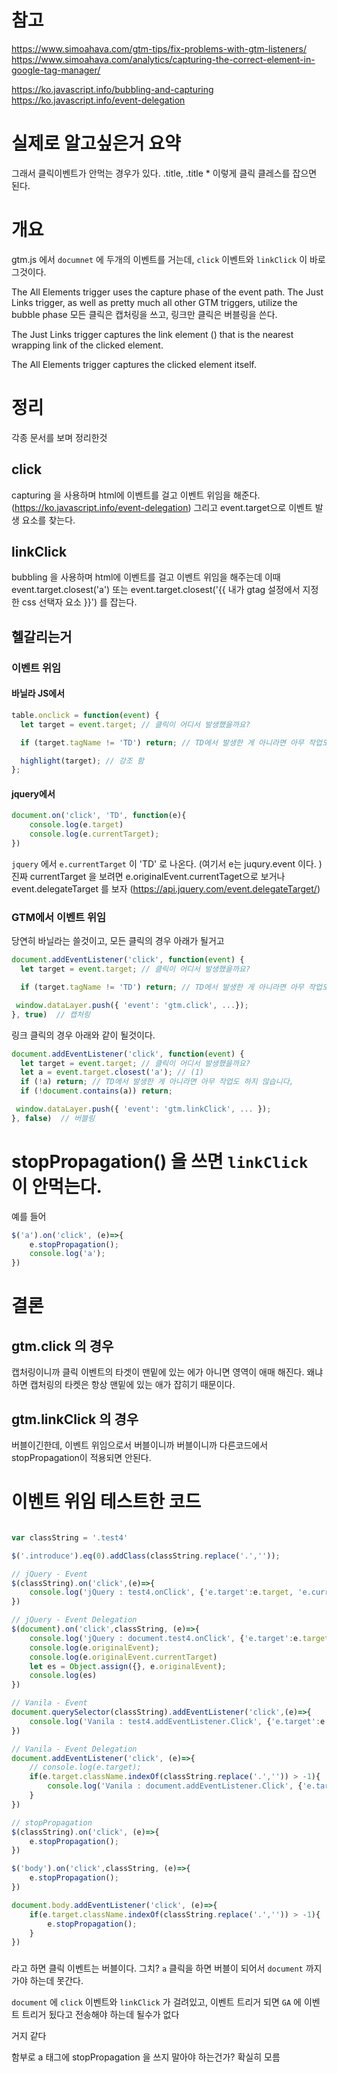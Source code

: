 # 참고
https://www.simoahava.com/gtm-tips/fix-problems-with-gtm-listeners/
https://www.simoahava.com/analytics/capturing-the-correct-element-in-google-tag-manager/

https://ko.javascript.info/bubbling-and-capturing
https://ko.javascript.info/event-delegation

# 실제로 알고싶은거 요약
그래서 클릭이벤트가 안먹는 경우가 있다. 
.title, .title *
이렇게 클릭 클레스를 잡으면 된다. 

# 개요
gtm.js 에서 `documnet` 에 두개의 이벤트를 거는데, 
`click` 이벤트와 `linkClick` 이 바로 그것이다. 
 
The All Elements trigger uses the capture phase of the event path. The Just Links trigger, as well as pretty much all other GTM triggers, utilize the bubble phase
모든 클릭은 캡처링을 쓰고, 링크만 클릭은 버블링을 쓴다. 

The Just Links trigger captures the link element (<a/>) that is the nearest wrapping link of the clicked element.

The All Elements trigger captures the clicked element itself.

# 정리
각종 문서를 보며 정리한것
## click
capturing 을 사용하며 html에 이벤트를 걸고 이벤트 위임을 해준다.(https://ko.javascript.info/event-delegation) 그리고 event.target으로 이벤트 발생 요소를 찾는다. 

## linkClick
bubbling 을 사용하며  html에 이벤트를 걸고 이벤트 위임을 해주는데 이때 event.target.closest('a') 또는  event.target.closest('{{ 내가 gtag 설정에서 지정한 css 선택자 요소 }}') 를 잡는다. 

## 헬갈리는거
### 이벤트 위임
#### 바닐라 JS에서 
```js
table.onclick = function(event) {
  let target = event.target; // 클릭이 어디서 발생했을까요?

  if (target.tagName != 'TD') return; // TD에서 발생한 게 아니라면 아무 작업도 하지 않습니다,

  highlight(target); // 강조 함
};
```

#### jquery에서 
```js
document.on('click', 'TD', function(e){
	console.log(e.target)
	console.log(e.currentTarget);
})
```

`jquery` 에서 `e.currentTarget` 이 'TD' 로 나온다. (여기서 e는 juqury.event 이다. )
진짜 currentTarget 을 보려면 e.originalEvent.currentTaget으로 보거나
event.delegateTarget 를 보자 (https://api.jquery.com/event.delegateTarget/)

### GTM에서 이벤트 위임
당연히 바닐라는 쓸것이고,
모든 클릭의 경우 아래가 될거고
```js
document.addEventListener('click', function(event) {
  let target = event.target; // 클릭이 어디서 발생했을까요?

  if (target.tagName != 'TD') return; // TD에서 발생한 게 아니라면 아무 작업도 하지 않습니다,

 window.dataLayer.push({ 'event': 'gtm.click', ...});
}, true)  // 캡처링 
```
링크 클릭의 경우 아래와 같이 될것이다. 

```js
document.addEventListener('click', function(event) {
  let target = event.target; // 클릭이 어디서 발생했을까요?
  let a = event.target.closest('a'); // (1)
  if (!a) return; // TD에서 발생한 게 아니라면 아무 작업도 하지 않습니다,
  if (!document.contains(a)) return; 

 window.dataLayer.push({ 'event': 'gtm.linkClick', ... });
}, false)  // 버블링 
```
# stopPropagation() 을 쓰면 `linkClick` 이 안먹는다. 
예를 들어
```js
$('a').on('click', (e)=>{
	e.stopPropagation();
	console.log('a');
})

```

# 결론
## gtm.click 의 경우
캡처링이니까 클릭 이벤트의 타겟이 맨밑에 있는 에가 아니면 영역이 애매 해진다. 
왜냐 하면 캡처링의 타켓은 항상 맨밑에 있는 애가 잡히기 때문이다. 

## gtm.linkClick 의 경우
버블이긴한데, 이벤트 위임으로서 버블이니까
버블이니까 다른코드에서 stopPropagation이 적용되면 안된다.


# 이벤트 위임 테스트한 코드
```js

var classString = '.test4'

$('.introduce').eq(0).addClass(classString.replace('.',''));

// jQuery - Event
$(classString).on('click',(e)=>{
	console.log('jQuery : test4.onClick', {'e.target':e.target, 'e.currentTarget': e.currentTarget, 'e.delegateTarget': e.delegateTarget, 'e.originalEvent.currentTarget': e.originalEvent.currentTargeet});
})

// jQuery - Event Delegation
$(document).on('click',classString, (e)=>{
	console.log('jQuery : document.test4.onClick', {'e.target':e.target, 'e.currentTarget': e.currentTarget, 'e.delegateTarget': e.delegateTarget, 'e.originalEvent.currentTarget': e.originalEvent.currentTarget, e}, e.isTrigger );
	console.log(e.originalEvent);
	console.log(e.originalEvent.currentTarget)
	let es = Object.assign({}, e.originalEvent);
	console.log(es)
})

// Vanila - Event
document.querySelector(classString).addEventListener('click',(e)=>{
	console.log('Vanila : test4.addEventListener.Click', {'e.target':e.target, 'e.currentTarget': e.currentTarget, 'e.delegateTarget': e.delegateTarget});
})

// Vanila - Event Delegation
document.addEventListener('click', (e)=>{
	// console.log(e.target);
	if(e.target.className.indexOf(classString.replace('.','')) > -1){
		console.log('Vanila : document.addEventListener.Click', {'e.target':e.target, 'e.currentTarget': e.currentTarget, 'e.delegateTarget': e.delegateTarget})
	}
})

// stopPropagation
$(classString).on('click', (e)=>{
	e.stopPropagation();
})

$('body').on('click',classString, (e)=>{
	e.stopPropagation();
})

document.body.addEventListener('click', (e)=>{
	if(e.target.className.indexOf(classString.replace('.','')) > -1){
		e.stopPropagation();
	}
})


```



###  
라고 하면 클릭 이벤트는 버블이다. 그치?
`a` 클릭을 하면 버블이 되어서 `document` 까지 가야 하는데 못간다. 

`document` 에 `click` 이벤트와 `linkClick` 가 걸려있고, 
이벤트 트리거 되면 `GA` 에 이벤트 트리거 됬다고 전송해야 하는데
될수가 없다

거지 같다

함부로 a 태그에 stopPropagation 을 쓰지 말아야 하는건가?
확실히 모름
